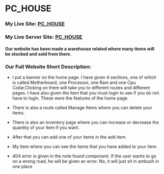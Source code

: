 # PC_HOUSE

### My Live Site: [PC_HOUSE](https://pc-house-32c57.web.app/)

### My Live Server Site: [PC_HOUSE](https://boiling-mountain-69201.herokuapp.com/)


#### Our website has been made a warehouse related where many items will be stocked and sold from there.

### Our Full Website Short Description:

* I put a banner on the home page. I have given 4 sections, one of which is called Motherboard, one Processor, one Ram and one Cpu Collar.Clicking on them will take you to different routes and different pages. I have also given the item that you must login to see if you do not have to login. These were the features of the home page.
* There is also a route called Manage Items where you can delete your items.
* There is also an inventory page where you can increase or decrease the quantity of your item if you want.

* After that you can add one of your items in the add item.
* My Item where you can see the items that you have added to your item.

* 404 error is given in the note found component. If the user wants to go on a wrong road, he will be given an error. No, it will just sit in ambush in one place



